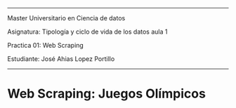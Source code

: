*************************************************************************************
Master Universitario en Ciencia de datos

Asignatura: Tipología y ciclo de vida de los datos aula 1

Practica 01: Web Scraping

Estudiante: José Ahias Lopez Portillo
*************************************************************************************

# Web Scraping: Juegos Olímpicos






